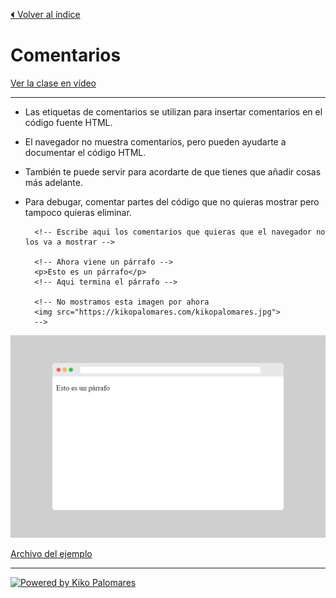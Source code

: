 [⏴ Volver al índice](../../README.md#índice-del-curso)

# Comentarios

[Ver la clase en vídeo](https://kikopalomares.com/clases/como-agregar-comentarios-en-html)

_____

- Las etiquetas de comentarios se utilizan para insertar comentarios en el código fuente HTML.
- El navegador no muestra comentarios, pero pueden ayudarte a documentar el código HTML.
- También te puede servir para acordarte de que tienes que añadir cosas más adelante.
- Para debugar, comentar partes del código que no quieras mostrar pero tampoco quieras eliminar.

        <!-- Escribe aqui los comentarios que quieras que el navegador no los va a mostrar -->

        <!-- Ahora viene un párrafo -->
        <p>Esto es un párrafo</p>
        <!-- Aqui termina el párrafo -->

        <!-- No mostramos esta imagen por ahora
        <img src="https://kikopalomares.com/kikopalomares.jpg">
        -->

![Ejemplo 1](../../img/1.8_ejemplo_1.png)

[Archivo del ejemplo](../../ejemplos/1.8_ejemplo_1.html)

------------
[![Powered by Kiko Palomares](https://img.shields.io/badge/-Powered%20by%20Kiko%20Palomares-red)](https://kikopalomares.com/)